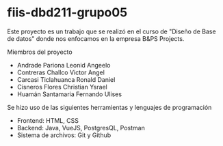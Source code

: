 # fiis-dbd211-grupo05
Este proyecto es un trabajo que se realizó en el curso de "Diseño de Base de datos" donde nos enfocamos en la empresa B&PS Projects.

Miembros del proyecto
- Andrade Pariona Leonid Angeelo
- Contreras Challco Victor Angel
- Carcasi Ticlahuanca Ronald Daniel
- Cisneros Flores Christian Ysrael
- Huamán Santamaria Fernando Ulises

Se hizo uso de las siguientes herramientas y lenguajes de programación
- Frontend: HTML, CSS
- Backend: Java, VueJS, PostgresQL, Postman
- Sistema de archivos: Git y Github
